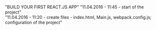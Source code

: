 "BUILD YOUR FIRST REACT.JS APP" 
"11.04.2016 - 11:45 - start of the project"  
"11.04.2016 - 11:20 - create files - index.html, Main.js, webpack.config.js; configuration of the project" 
